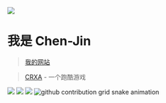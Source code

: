 ![](https://www.chen-jin.us.kg/Chen-Jin.png)
# 我是 Chen-Jin 
> [我的网站](https://www.chen-jin.us.kg/)

> [CRXA](https://crxa.us.kg/) - 一个跑酷游戏

[![](https://api.star-history.com/svg?repos=Chen-Jin-1/Chen-Jin-1&type=Date)](https://star-history.com/#Chen-Jin-1/Chen-Jin-1&Date)
[![](https://api.star-history.com/svg?repos=Chen-Jin-1/CRXA&type=Date)](https://star-history.com/#Chen-Jin-1/CRXA&Date)
![](https://github-readme-activity-graph.vercel.app/graph?username=Chen-Jin-1&theme=tokyo-night)
<picture>
  <source media="(prefers-color-scheme: dark)" srcset="https://raw.kkgithub.com/Chen-Jin-1/Demo/output/github-contribution-grid-snake-dark.svg">
  <source media="(prefers-color-scheme: light)" srcset="https://raw.kkgithub.com/Chen-Jin-1/Demo/output/github-contribution-grid-snake.svg">
  <img alt="github contribution grid snake animation" src="https://raw.kkgithub.com/Chen-Jin-1/Demo/output/github-contribution-grid-snake.svg">
</picture>
